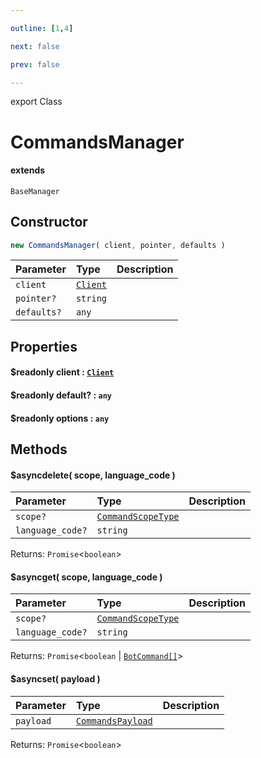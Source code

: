 ```yaml
---

outline: [1,4]

next: false

prev: false

---
```


export Class
# CommandsManager
#### extends
 `BaseManager`

## Constructor
 ```ts
 new CommandsManager( client, pointer, defaults )
 ```
 
 | Parameter | Type | Description |
| :--- | :--- | :--- |
| `client` | [`Client`](./Client.md) | |
| `pointer?` | `string` | |
| `defaults?` | `any` | |

## Properties

#### $readonly client : [`Client`](./Client.md)

#### $readonly default? : `any`

#### $readonly options : `any`

## Methods

#### $asyncdelete( scope, language_code )

| Parameter | Type | Description |
| :--- | :--- | :--- |
| `scope?` | [`CommandScopeType`](../enumerations/CommandScopeType.md) | |
| `language_code?` | `string` | |

Returns: `Promise`\<`boolean`\>

#### $asyncget( scope, language_code )

| Parameter | Type | Description |
| :--- | :--- | :--- |
| `scope?` | [`CommandScopeType`](../enumerations/CommandScopeType.md) | |
| `language_code?` | `string` | |

Returns: `Promise`\<`boolean` \| [`BotCommand[]`](../interfaces/BotCommand.md)\>

#### $asyncset( payload )

| Parameter | Type | Description |
| :--- | :--- | :--- |
| `payload` | [`CommandsPayload`](../interfaces/CommandsPayload.md) | |

Returns: `Promise`\<`boolean`\>
